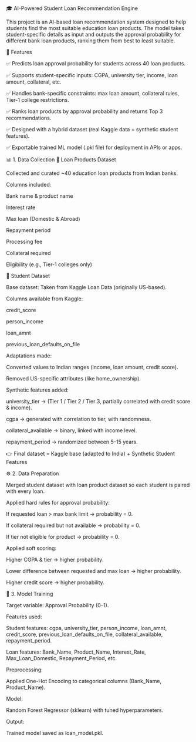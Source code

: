 🎓 AI-Powered Student Loan Recommendation Engine

This project is an AI-based loan recommendation system designed to help students find the most suitable education loan products. The model takes student-specific details as input and outputs the approval probability for different bank loan products, ranking them from best to least suitable.

🚀 Features

✅ Predicts loan approval probability for students across 40 loan products.

✅ Supports student-specific inputs: CGPA, university tier, income, loan amount, collateral, etc.

✅ Handles bank-specific constraints: max loan amount, collateral rules, Tier-1 college restrictions.

✅ Ranks loan products by approval probability and returns Top 3 recommendations.

✅ Designed with a hybrid dataset (real Kaggle data + synthetic student features).

✅ Exportable trained ML model (.pkl file) for deployment in APIs or apps.

📊 1. Data Collection
🔹 Loan Products Dataset

Collected and curated ~40 education loan products from Indian banks.

Columns included:

Bank name & product name

Interest rate

Max loan (Domestic & Abroad)

Repayment period

Processing fee

Collateral required

Eligibility (e.g., Tier-1 colleges only)

🔹 Student Dataset

Base dataset: Taken from Kaggle Loan Data
 (originally US-based).

Columns available from Kaggle:

credit_score

person_income

loan_amnt

previous_loan_defaults_on_file

Adaptations made:

Converted values to Indian ranges (income, loan amount, credit score).

Removed US-specific attributes (like home_ownership).

Synthetic features added:

university_tier → (Tier 1 / Tier 2 / Tier 3, partially correlated with credit score & income).

cgpa → generated with correlation to tier, with randomness.

collateral_available → binary, linked with income level.

repayment_period → randomized between 5–15 years.

👉 Final dataset = Kaggle base (adapted to India) + Synthetic Student Features

⚙️ 2. Data Preparation

Merged student dataset with loan product dataset so each student is paired with every loan.

Applied hard rules for approval probability:

If requested loan > max bank limit → probability = 0.

If collateral required but not available → probability = 0.

If tier not eligible for product → probability = 0.

Applied soft scoring:

Higher CGPA & tier → higher probability.

Lower difference between requested and max loan → higher probability.

Higher credit score → higher probability.

🤖 3. Model Training

Target variable: Approval Probability (0–1).

Features used:

Student features: cgpa, university_tier, person_income, loan_amnt, credit_score, previous_loan_defaults_on_file, collateral_available, repayment_period.

Loan features: Bank_Name, Product_Name, Interest_Rate, Max_Loan_Domestic, Repayment_Period, etc.

Preprocessing:

Applied One-Hot Encoding to categorical columns (Bank_Name, Product_Name).

Model:

Random Forest Regressor (sklearn) with tuned hyperparameters.

Output:

Trained model saved as loan_model.pkl.